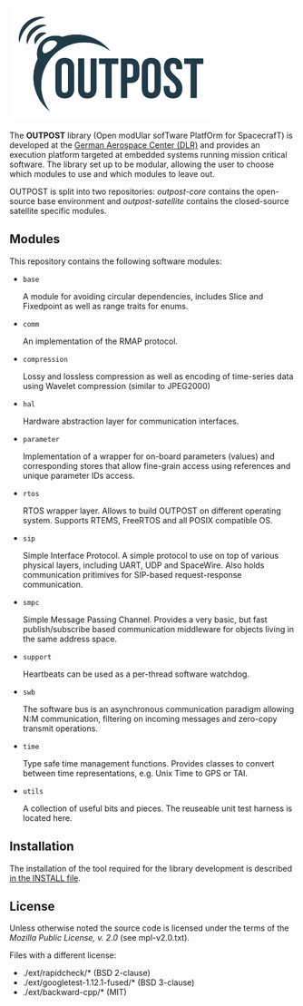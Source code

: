 <img src="doc/images/OUTPOST_logo.png" height="200px" />

The **OUTPOST** library (Open modUlar sofTware PlatfOrm for SpacecrafT)
is developed at the [German Aerospace Center (DLR)][] and provides an
execution platform targeted at embedded systems running mission
critical software.
The library set up to be modular, allowing the user to choose which
modules to use and which modules to leave out.

OUTPOST is split into two repositories: *outpost-core* contains the open-source
base environment and *outpost-satellite* contains the closed-source satellite
specific modules.


Modules
-------

This repository contains the following software modules:
- `base`

    A module for avoiding circular dependencies, includes Slice and 
    Fixedpoint as well as range traits for enums.

- `comm`

    An implementation of the RMAP protocol.

- `compression`

    Lossy and lossless compression as well as encoding of time-series data using Wavelet compression (similar to JPEG2000)

- `hal`

    Hardware abstraction layer for communication interfaces.

- `parameter`

    Implementation of a wrapper for on-board parameters (values) and corresponding stores that allow fine-grain access using references and unique parameter IDs access.

- `rtos`

    RTOS wrapper layer. Allows to build OUTPOST on different operating
    system. Supports RTEMS, FreeRTOS and all POSIX compatible OS.

- `sip`

    Simple Interface Protocol. A simple protocol to use on top of various
    physical layers, including UART, UDP and SpaceWire. Also holds
    communication pritimives for SIP-based request-response communication.

- `smpc`

    Simple Message Passing Channel. Provides a very basic, but fast
    publish/subscribe based communication middleware for objects living in
    the same address space.

- `support`

    Heartbeats can be used as a per-thread software watchdog.

- `swb`

    The software bus is an asynchronous communication paradigm allowing N:M
    communication, filtering on incoming messages and zero-copy transmit operations.

- `time`

    Type safe time management functions. Provides classes to convert
    between time representations, e.g. Unix Time to GPS or TAI.

- `utils`

    A collection of useful bits and pieces. The reuseable unit
    test harness is located here.


Installation
------------

The installation of the tool required for the library development
is described [in the INSTALL file](INSTALL.md).


License
-------

Unless otherwise noted the source code is licensed under the
terms of the *Mozilla Public License, v. 2.0* (see mpl-v2.0.txt).

Files with a different license:

 - ./ext/rapidcheck/* (BSD 2-clause)
 - ./ext/googletest-1.12.1-fused/* (BSD 3-clause)
 - ./ext/backward-cpp/* (MIT)


[German Aerospace Center (DLR)]: http://www.dlr.de/irs/en/
